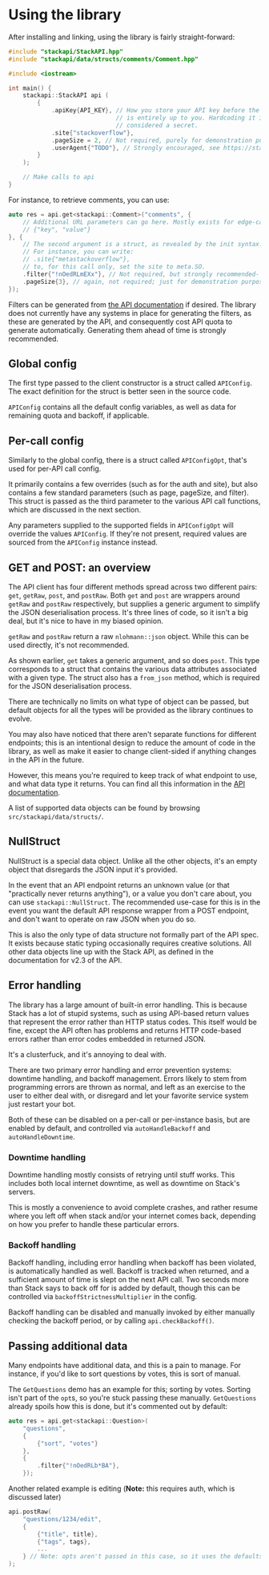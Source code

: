 # Using the library

After installing and linking, using the library is fairly straight-forward:

```cpp
#include "stackapi/StackAPI.hpp"
#include "stackapi/data/structs/comments/Comment.hpp"

#include <iostream>

int main() {
    stackapi::StackAPI api (
        {
            .apiKey{API_KEY}, // How you store your API key before the program launches
                              // is entirely up to you. Hardcoding it is fine, it isn't
                              // considered a secret. 
            .site{"stackoverflow"},
            .pageSize = 2, // Not required, purely for demonstration purposes. pageSize is 100 by default.
            .userAgent{"TODO"}, // Strongly encouraged, see https://stackapps.com/a/8965/69829 and https://meta.stackexchange.com/a/446
        }
    );

    // Make calls to api
}
```

For instance, to retrieve comments, you can use:
```cpp
auto res = api.get<stackapi::Comment>("comments", {
    // Additional URL parameters can go here. Mostly exists for edge-cases with extra GET parameters. This is just a regular map, so arguments are in the form of
    // {"key", "value"}
}, {
    // The second argument is a struct, as revealed by the init syntax. It contains a few common fields, as well as some temporary config override options.
    // For instance, you can write:
    // .site{"metastackoverflow"},
    // to, for this call only, set the site to meta.SO.
    .filter{"!nOedRLmEXx"}, // Not required, but strongly recommended- 
    .pageSize{3}, // again, not required; just for demonstration purposes
});
```

Filters can be generated from [the API documentation](https://api.stackexchange.com/docs) if desired. The library does not currently have any systems in place for generating the filters, as these are generated by the API, and consequently cost API quota to generate automatically. Generating them ahead of time is strongly recommended.

## Global config

The first type passed to the client constructor is a struct called `APIConfig`. The exact definition for the struct is better seen in the source code. 

`APIConfig` contains all the default config variables, as well as data for remaining quota and backoff, if applicable.

## Per-call config

Similarly to the global config, there is a struct called `APIConfigOpt`, that's used for per-API call config.

It primarily contains a few overrides (such as for the auth and site), but also contains a few standard parameters (such as page, pageSize, and filter). This struct is passed as the third parameter to the various API call functions, which are discussed in the next section.

Any parameters supplied to the supported fields in `APIConfigOpt` will override the values `APIConfig`. If they're not present, required values are sourced from the `APIConfig` instance instead.

## GET and POST: an overview

The API client has four different methods spread across two different pairs: `get`, `getRaw`, `post`, and `postRaw`. Both `get` and `post` are wrappers around `getRaw` and `postRaw` respectively, but supplies a generic argument to simplify the JSON deserialisation process. It's three lines of code, so it isn't a big deal, but it's nice to have in my biased opinion.

`getRaw` and `postRaw` return a raw `nlohmann::json` object. While this can be used directly, it's not recommended.

As shown earlier, `get` takes a generic argument, and so does `post`. This type corresponds to a struct that contains the various data attributes associated with a given type. The struct also has a `from_json` method, which is required for the JSON deserialisation process.

There are technically no limits on what type of object can be passed, but default objects for all the types will be provided as the library continues to evolve.

You may also have noticed that there aren't separate functions for different endpoints; this is an intentional design to reduce the amount of code in the library, as well as make it easier to change client-sided if anything changes in the API in the future.

However, this means you're required to keep track of what endpoint to use, and what data type it returns. You can find all this information in the [API documentation](//api.stackexchange.com/docs).

A list of supported data objects can be found by browsing `src/stackapi/data/structs/`.

## NullStruct

NullStruct is a special data object. Unlike all the other objects, it's an empty object that disregards the JSON input it's provided.

In the event that an API endpoint returns an unknown value (or that "practically never returns anything"), or a value you don't care about, you can use `stackapi::NullStruct`. The recommended use-case for this is in the event you want the default API response wrapper from a POST endpoint, and don't want to operate on raw JSON when you do so.

This is also the only type of data structure not formally part of the API spec. It exists because static typing occasionally requires creative solutions. All other data objects line up with the Stack API, as defined in the documentation for v2.3 of the API.

## Error handling

The library has a large amount of built-in error handling. This is because Stack has a lot of stupid systems, such as using API-based return values that represent the error rather than HTTP status codes. This itself would be fine, except the API often has problems and returns HTTP code-based errors rather than error codes embedded in returned JSON. 

It's a clusterfuck, and it's annoying to deal with.

There are two primary error handling and error prevention systems: downtime handling, and backoff management. Errors likely to stem from programming errors are thrown as normal, and left as an exercise to the user to either deal with, or disregard and let your favorite service system just restart your bot.

Both of these can be disabled on a per-call or per-instance basis, but are enabled by default, and controlled via `autoHandleBackoff` and `autoHandleDowntime`.

### Downtime handling

Downtime handling mostly consists of retrying until stuff works. This includes both local internet downtime, as well as downtime on Stack's servers.

This is mostly a convenience to avoid complete crashes, and rather resume where you left off when stack and/or your internet comes back, depending on how you prefer to handle these particular errors.

### Backoff handling

Backoff handling, including error handling when backoff has been violated, is automatically handled as well. Backoff is tracked when returned, and a sufficient amount of time is slept on the next API call. Two seconds more than Stack says to back off for is added by default, though this can be controlled via `backoffStrictnessMultiplier` in the config.

Backoff handling can be disabled and manually invoked by either manually checking the backoff period, or by calling `api.checkBackoff()`. 

## Passing additional data

Many endpoints have additional data, and this is a pain to manage. For instance, if you'd like to sort questions by votes, this is sort of manual.

The `GetQuestions` demo has an example for this; sorting by votes. Sorting isn't part of the `opt`s, so you're stuck passing these manually. `GetQuestions` already spoils how this is done, but it's commented out by default:

```cpp
auto res = api.get<stackapi::Question>(
    "questions",
    {
        {"sort", "votes"}
    },
    {
        .filter{"!nOedRLb*BA"},
    });
```

Another related example is editing (**Note:** this requires auth, which is discussed later)
```cpp
api.postRaw(
    "questions/1234/edit",
    {
        {"title", title},
        {"tags", tags},
        ...
    } // Note: opts aren't passed in this case, so it uses the defaults from the global config if necessary
);
```
